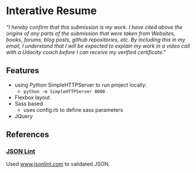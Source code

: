 Interative Resume
==================

*"I hereby confirm that this submission is my work. I have cited above the origins of any parts of the submission that were taken from Websites, books, forums, blog posts, github repositories, etc. By including this in my email, I understand that I will be expected to explain my work in a video call with a Udacity coach before I can receive my verified certificate."*

## Features

* using Python SimpleHTTPServer to run project locally:
  * `python -m SimpleHTTPServer 8000`
* Flexbox layout
* Sass based
  * uses config.rb to define sass parameters
* JQuery

## References

### [JSON Lint](http://www.jsonlint.com)

Used www.jsonlint.com to validated JSON.

